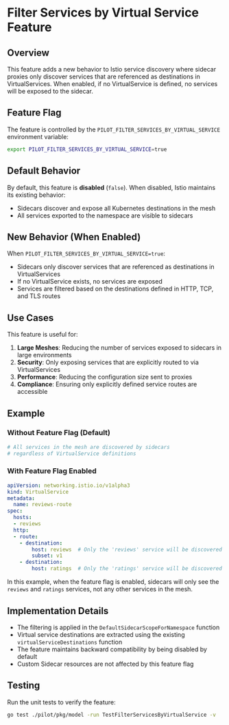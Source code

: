 # Filter Services by Virtual Service Feature

## Overview

This feature adds a new behavior to Istio service discovery where sidecar proxies only discover services that are referenced as destinations in VirtualServices. When enabled, if no VirtualService is defined, no services will be exposed to the sidecar.

## Feature Flag

The feature is controlled by the `PILOT_FILTER_SERVICES_BY_VIRTUAL_SERVICE` environment variable:

```bash
export PILOT_FILTER_SERVICES_BY_VIRTUAL_SERVICE=true
```

## Default Behavior

By default, this feature is **disabled** (`false`). When disabled, Istio maintains its existing behavior:
- Sidecars discover and expose all Kubernetes destinations in the mesh
- All services exported to the namespace are visible to sidecars

## New Behavior (When Enabled)

When `PILOT_FILTER_SERVICES_BY_VIRTUAL_SERVICE=true`:
- Sidecars only discover services that are referenced as destinations in VirtualServices
- If no VirtualService exists, no services are exposed
- Services are filtered based on the destinations defined in HTTP, TCP, and TLS routes

## Use Cases

This feature is useful for:
1. **Large Meshes**: Reducing the number of services exposed to sidecars in large environments
2. **Security**: Only exposing services that are explicitly routed to via VirtualServices
3. **Performance**: Reducing the configuration size sent to proxies
4. **Compliance**: Ensuring only explicitly defined service routes are accessible

## Example

### Without Feature Flag (Default)
```yaml
# All services in the mesh are discovered by sidecars
# regardless of VirtualService definitions
```

### With Feature Flag Enabled
```yaml
apiVersion: networking.istio.io/v1alpha3
kind: VirtualService
metadata:
  name: reviews-route
spec:
  hosts:
  - reviews
  http:
  - route:
    - destination:
        host: reviews  # Only the 'reviews' service will be discovered
        subset: v1
    - destination:
        host: ratings  # Only the 'ratings' service will be discovered
```

In this example, when the feature flag is enabled, sidecars will only see the `reviews` and `ratings` services, not any other services in the mesh.

## Implementation Details

- The filtering is applied in the `DefaultSidecarScopeForNamespace` function
- Virtual service destinations are extracted using the existing `virtualServiceDestinations` function
- The feature maintains backward compatibility by being disabled by default
- Custom Sidecar resources are not affected by this feature flag

## Testing

Run the unit tests to verify the feature:

```bash
go test ./pilot/pkg/model -run TestFilterServicesByVirtualService -v
```
